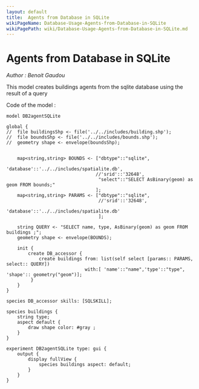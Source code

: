 ```yaml
---
layout: default
title:  Agents from Database in SQLite 
wikiPageName: Database-Usage-Agents-from-Database-in-SQLite
wikiPagePath: wiki/Database-Usage-Agents-from-Database-in-SQLite.md
---
```

[//]: # (keyword|skill_SQLSKILL)
[//]: # (keyword|concept_database)
#  Agents from Database in SQLite 


_Author : Benoit Gaudou_

 This model creates buildings agents from the sqlite database using the result of a query


Code of the model : 

```
model DB2agentSQLite

global {
//	file buildingsShp <- file('../../includes/building.shp');
//	file boundsShp <- file('../../includes/bounds.shp');
//	geometry shape <- envelope(boundsShp);

	
	map<string,string> BOUNDS <- ["dbtype"::"sqlite",
								  'database'::'../../includes/spatialite.db',
								 //'srid'::'32648',
								  "select"::"SELECT AsBinary(geom) as geom FROM bounds;"				
				  				 ];
	map<string,string> PARAMS <- ["dbtype"::"sqlite",
								  //'srid'::'32648',
								  'database'::'../../includes/spatialite.db'
								  ];
	
	string QUERY <- "SELECT name, type, AsBinary(geom) as geom FROM buildings ;";
	geometry shape <- envelope(BOUNDS);		  	
	  	
	init {
		create DB_accessor {
			create buildings from: list(self select [params:: PARAMS, select:: QUERY]) 
							 with:[ 'name'::"name",'type'::"type", 'shape':: geometry("geom")];
		 }
	}
}

species DB_accessor skills: [SQLSKILL];

species buildings {
	string type;
	aspect default {
		draw shape color: #gray ;
	}	
}	

experiment DB2agentSQLite type: gui {
	output {
		display fullView {
			species buildings aspect: default;
		}
	}
}
```
